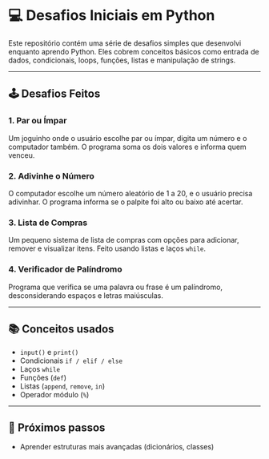 # 💻 Desafios Iniciais em Python

Este repositório contém uma série de desafios simples que desenvolvi enquanto aprendo Python. Eles cobrem conceitos básicos como entrada de dados, condicionais, loops, funções, listas e manipulação de strings.

---

## 🕹️ Desafios Feitos

### 1. Par ou Ímpar
Um joguinho onde o usuário escolhe par ou ímpar, digita um número e o computador também. O programa soma os dois valores e informa quem venceu.

### 2. Adivinhe o Número
O computador escolhe um número aleatório de 1 a 20, e o usuário precisa adivinhar. O programa informa se o palpite foi alto ou baixo até acertar.

### 3. Lista de Compras
Um pequeno sistema de lista de compras com opções para adicionar, remover e visualizar itens. Feito usando listas e laços `while`.

### 4. Verificador de Palíndromo
Programa que verifica se uma palavra ou frase é um palíndromo, desconsiderando espaços e letras maiúsculas.

---

## 📚 Conceitos usados
- `input()` e `print()`
- Condicionais `if / elif / else`
- Laços `while`
- Funções (`def`)
- Listas (`append`, `remove`, `in`)
- Operador módulo (`%`)

---

## 🚀 Próximos passos
- Aprender estruturas mais avançadas (dicionários, classes)

